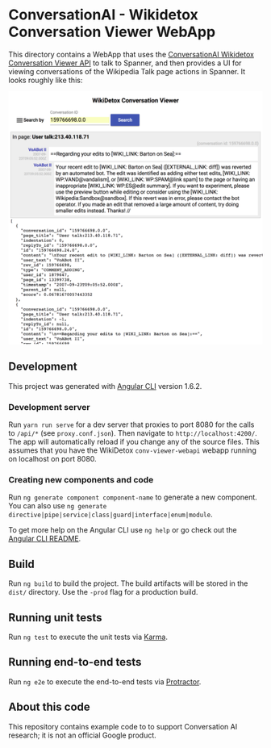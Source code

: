 # ConversationAI - Wikidetox Conversation Viewer WebApp

This directory contains a WebApp that uses the
[ConversationAI Wikidetox Conversation Viewer API](../conv-viewer-webapi/README.md)
to talk to Spanner, and then provides a UI for viewing conversations of
the Wikipedia Talk page actions in Spanner. It looks roughly like this:

![Example Screenshot](./docs/screenshot.png)

## Development

This project was generated with [Angular CLI](https://github.com/angular/angular-cli) version 1.6.2.

### Development server

Run `yarn run serve` for a dev server that proxies to port 8080 for the calls to `/api/*` (see `proxy.conf.json`). Then navigate to `http://localhost:4200/`. The app will automatically reload if you change any of the source files. This assumes that you have the WikiDetox `conv-viewer-webapi` webapp running on localhost on port 8080.

### Creating new components and code

Run `ng generate component component-name` to generate a new component. You can also use `ng generate directive|pipe|service|class|guard|interface|enum|module`.

To get more help on the Angular CLI use `ng help` or go check out the [Angular CLI README](https://github.com/angular/angular-cli/blob/master/README.md).

## Build

Run `ng build` to build the project. The build artifacts will be stored in the `dist/` directory. Use the `-prod` flag for a production build.

## Running unit tests

Run `ng test` to execute the unit tests via [Karma](https://karma-runner.github.io).

## Running end-to-end tests

Run `ng e2e` to execute the end-to-end tests via [Protractor](http://www.protractortest.org/).

## About this code

This repository contains example code to to support Conversation AI research; it is not an official Google product.
